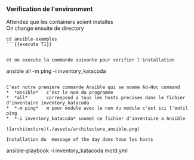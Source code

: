 
### Verification de l'environment 

Attendez que les containers soient installes  
On change ensuite de directory  

```
cd ansible-examples
```{{execute T1}}


et on execute la commande suivante pour verifier l'installation
```
ansible all -m ping -i inventory_katacoda
```{{execute T1}}

C'est notre premiere commande Ansible qui se nomme Ad-Hoc command
*  *ansible*   c'est le nom du programme
*  *all*       correspond a tous les hosts precises dans le fichier d'inventaire inventory_katacoda 
*  *-m ping*   m pour module avec le nom du module c'est ici l'outil ping
*  *-i inventory_katacoda* soumet ce fichier d'inventaire a Ansible

![architecture](./assets/architecture_ansible.png)

Installation du  message of the day dans tous les hosts 
```
ansible-playbook -i inventory_katacoda motd.yml
```{{execute T1}}